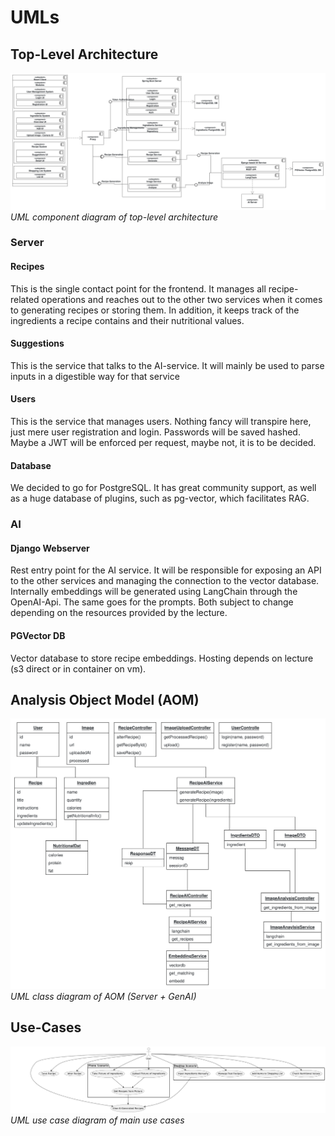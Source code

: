 # UMLs

## Top-Level Architecture

![architecture](./UMLClassDiagram.svg)
*UML component diagram of top-level architecture*

### Server
#### Recipes

This is the single contact point for the frontend. It manages all recipe-related operations and reaches out to the other two services when it comes to generating recipes or storing them. In addition, it keeps track of the ingredients a recipe contains and their nutritional values.

#### Suggestions

This is the service that talks to the AI-service. It will mainly be used to parse inputs in a digestible way for that service

#### Users

This is the service that manages users. Nothing fancy will transpire here, just mere user registration and login. Passwords will be saved hashed. Maybe a JWT will be enforced per request, maybe not, it is to be decided.

#### Database

We decided to go for PostgreSQL. It has great community support, as well as a huge database of plugins, such as pg-vector, which facilitates RAG.

### AI

#### Django Webserver

Rest entry point for the AI service.
It will be responsible for exposing an API to the other services and managing the connection to the vector database.
Internally embeddings will be generated using LangChain through the OpenAI-Api.
The same goes for the prompts. Both subject to change depending on the resources provided by the lecture.


#### PGVector DB

Vector database to store recipe embeddings. Hosting depends on lecture (s3 direct or in container on vm).

## Analysis Object Model (AOM)

![aom-class-diagram](./AOMClassDiagram.svg)
*UML class diagram of AOM (Server + GenAI)*

## Use-Cases

![uc](./uc.png)
*UML use case diagram of main use cases*

